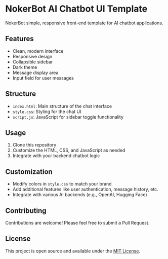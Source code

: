 # NokerBot AI Chatbot UI Template

NokerBot simple, responsive front-end template for AI chatbot applications.

## Features

- Clean, modern interface
- Responsive design
- Collapsible sidebar
- Dark theme
- Message display area
- Input field for user messages

## Structure

- `index.html`: Main structure of the chat interface
- `style.css`: Styling for the chat UI
- `script.js`: JavaScript for sidebar toggle functionality

## Usage

1. Clone this repository
2. Customize the HTML, CSS, and JavaScript as needed
3. Integrate with your backend chatbot logic

## Customization

- Modify colors in `style.css` to match your brand
- Add additional features like user authentication, message history, etc.
- Integrate with various AI backends (e.g., OpenAI, Hugging Face)

## Contributing

Contributions are welcome! Please feel free to submit a Pull Request.

## License

This project is open source and available under the [MIT License](LICENSE).
